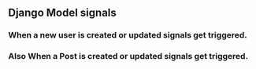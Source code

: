 ## Django Model signals

### When a new user is created or updated signals get triggered.
### Also When a Post is created or updated signals get triggered.
